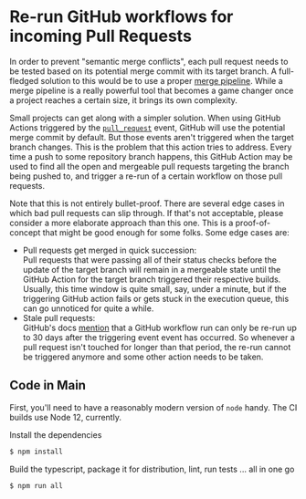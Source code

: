 # Re-run GitHub workflows for incoming Pull Requests

In order to prevent "semantic merge conflicts", each pull request needs to be
tested based on its potential merge commit with its target branch. A
full-fledged solution to this would be to use a proper [merge
pipeline][gh-bors-ng]. While a merge pipeline is a really powerful tool that
becomes a game changer once a project reaches a certain size, it brings its own
complexity.

Small projects can get along with a simpler solution. When using GitHub Actions
triggered by the [`pull_request`][action-event-pr] event, GitHub will use the
potential merge commit by default. But those events aren't triggered when the
target branch changes. This is the problem that this action tries to address.
Every time a push to some repository branch happens, this GitHub Action may be
used to find all the open and mergeable pull requests targeting the branch being
pushed to, and trigger a re-run of a certain workflow on those pull requests.

Note that this is not entirely bullet-proof. There are several edge cases in
which bad pull requests can slip through. If that's not acceptable, please
consider a more elaborate approach than this one. This is a proof-of-concept
that might be good enough for some folks. Some edge cases are:

- Pull requests get merged in quick succession:  
  Pull requests that were passing all of their status checks before the update
  of the target branch will remain in a mergeable state until the GitHub Action
  for the target branch triggered their respective builds. Usually, this time
  window is quite small, say, under a minute, but if the triggering GitHub
  action fails or gets stuck in the execution queue, this can go unnoticed for
  quite a while.
- Stale pull requests:  
  GitHub's docs [mention][gh-docs-rerun] that a GitHub workflow run can only be
  re-run up to 30 days after the triggering event event has occurred. So
  whenever a pull request isn't touched for longer than that period, the re-run
  cannot be triggered anymore and some other action needs to be taken.

[gh-bors-ng]: https://github.com/bors-ng/bors-ng
[action-event-pr]: https://docs.github.com/en/actions/learn-github-actions/events-that-trigger-workflows#pull_request
[gh-docs-rerun]: https://docs.github.com/en/actions/managing-workflow-runs/re-running-workflows-and-jobs#re-running-all-the-jobs-in-a-workflow

## Code in Main

First, you'll need to have a reasonably modern version of `node` handy. The CI
builds use Node 12, currently.

Install the dependencies

```sh
$ npm install
```

Build the typescript, package it for distribution, lint, run tests ... all in
one go

```sh
$ npm run all
```
